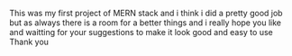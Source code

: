 This was my first project of MERN stack and i think i did a pretty good job but as always there is a room for a better things and i really hope you like and waitting for your suggestions to make it look good and easy to use
Thank you
